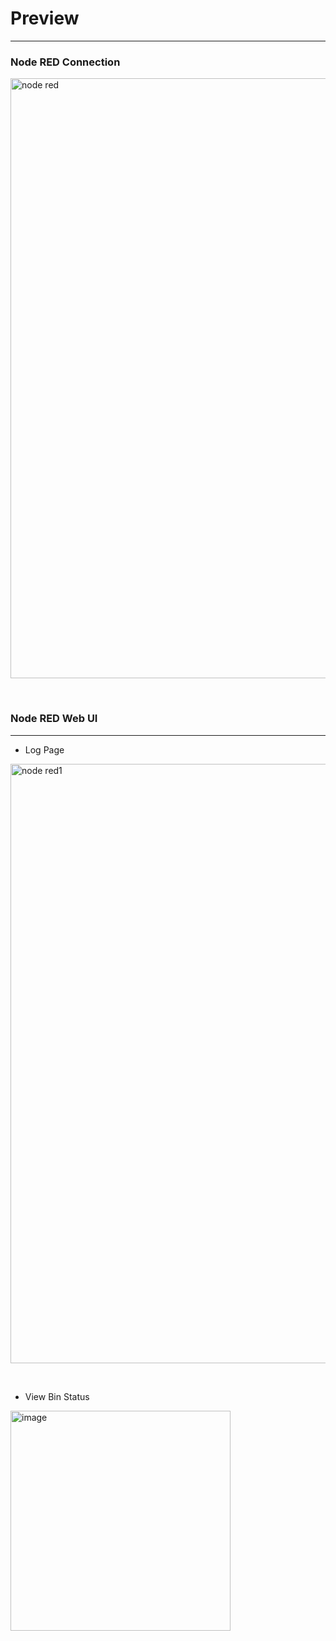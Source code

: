 # Preview
-----------------------------------------------------------------------------------------------------------------------------------------------------------------------

### Node RED Connection 
<img width="960" alt="node red" src="https://user-images.githubusercontent.com/101011054/201967109-b9f79f6b-3432-45a2-a9c7-ceba78050db7.png">

<p>&nbsp;</p>

### Node RED Web UI
-----------------------------------------------------------------------------------------------------------------------------------------------------------------------

* Log Page 

<img width="959" alt="node red1" src="https://user-images.githubusercontent.com/101011054/201967310-b354f36e-2150-4276-9cf9-e0af3f992a68.png">

<p>&nbsp;</p>


* View Bin Status

<img width="352" alt="image" src="https://user-images.githubusercontent.com/101011054/201968152-e78ed8bd-fe76-4d4f-ad67-c570c3a1bfda.png">

<p>&nbsp;</p>
